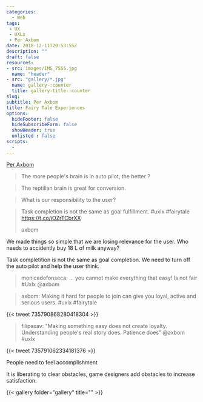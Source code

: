 ```yaml
---
categories: 
  - Web
tags:
 - UX
 - UXLx
 - Per Axbom
date: 2018-12-11T20:53:55Z
description: ""
draft: false
resources: 
- src: images/IMG_7555.jpg
  name: "header"
- src: "gallery/*.jpg"
  name: gallery-:counter
  title: gallery-title-:counter
slug:
subtitle: Per Axbom 
title: Fairy Tale Experiences
options:
  hideFooter: false
  hideSubscribeForm: false
  showHeader: true
  unlisted : false
scripts:
  - 
---
```


<a href="https://twitter.com/axbom">Per Axbom</a>


> The more people's brain is in auto pilot, the better ?

> The reptilian brain is great for conversion.

> What is our responsibility to the user?

<blockquote class="blockquote blockquote-default"><p class="mb-0">Task completion is not the same as goal fulfillment. #uxlx #fairytale <a href="https://t.co/jOZrTCbrXX">https://t.co/jOZrTCbrXX</a></p>
  <footer class="blockquote-footer">axbom </footer>
 </blockquote>

We made things so simple that we are losing relevance for the user. Who needs to accidently buy 18 L of milk anyway?

Task completition is not the same as goal completion. We need to turn off the auto pilot and help the user think.

<blockquote class="blockquote">
  <p class="mb-0">monicadefonseca: ... you cannot make everything that easy! Is not fair #Uxlx @axbom</p>
</blockquote>

<blockquote class="blockquote">
  <p class="mb-0">axbom: Making it hard for people to join can give you loyal, active and serious users. #uxlx #fairytale <https://t.co/bvnTHOZ5fy></p>
</blockquote>

{{< tweet 735790868280418304 >}}

<blockquote class="blockquote">
  <p class="mb-0">filipexav: "Making something easy does not create loyalty. Understanding people's real story does. Patience does" @axbom #uxlx <https://t.co/zKkQtStQVH></p>
</blockquote>

{{< tweet 735791062334181376 >}}

People need to feel accomplishment

It is liberating to clear obstacles, game designers add obstacles to increase satisfaction.

{{< gallery folder="gallery" title="" >}}